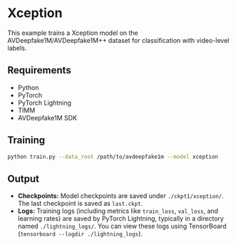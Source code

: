 # Xception

This example trains a Xception model on the AVDeepfake1M/AVDeepfake1M++ dataset for classification with video-level labels.

## Requirements

- Python
- PyTorch
- PyTorch Lightning
- TIMM
- AVDeepfake1M SDK


## Training

```bash
python train.py --data_root /path/to/avdeepfake1m --model xception
```

## Output

*   **Checkpoints:** Model checkpoints are saved under `./ckpt1/xception/`. The last checkpoint is saved as `last.ckpt`.
*   **Logs:** Training logs (including metrics like `train_loss`, `val_loss`, and learning rates) are saved by PyTorch Lightning, typically in a directory named `./lightning_logs/`. You can view these logs using TensorBoard (`tensorboard --logdir ./lightning_logs`). 
